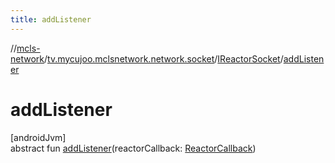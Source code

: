 ```yaml
---
title: addListener
---
```

//[mcls-network](../../../index.html)/[tv.mycujoo.mclsnetwork.network.socket](../index.html)/[IReactorSocket](index.html)/[addListener](add-listener.html)



# addListener



[androidJvm]\
abstract fun [addListener](add-listener.html)(reactorCallback: [ReactorCallback](../-reactor-callback/index.html))




